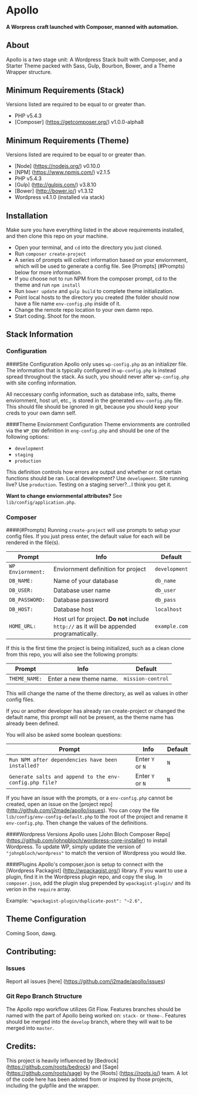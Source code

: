 # Apollo

#### A Worpress craft launched with Composer, manned with automation.

## About

Apollo is a two stage unit: A Wordpress Stack built with Composer, and a Starter Theme packed with Sass, Gulp, Bourbon, Bower, and a Theme Wrapper structure.


## Minimum Requirements (Stack)
Versions listed are required to be equal to or greater than.

- PHP v5.4.3
- [Composer] (https://getcomposer.org/) v1.0.0-alpha8

## Minimum Requirements (Theme)
Versions listed are required to be equal to or greater than.

- [Node] (https://nodejs.org/) v0.10.0
- [NPM] (https://www.npmjs.com/) v2.1.5
- PHP v5.4.3
- [Gulp] (http://gulpjs.com/) v3.8.10
- [Bower] (http://bower.io/) v1.3.12
- Wordpress v4.1.0 (installed via stack)

## Installation

Make sure you have everything listed in the above requirements installed, and then clone this repo on your machine. 

- Open your terminal, and `cd` into the directory you just cloned.
- Run `composer create-project`
- A series of prompts will collect information based on your enviornment, which will be used to generate a config file. See [Prompts] (#Prompts) below for more information.
- If you choose not to run NPM from the composer prompt, cd to the theme and run `npm install`
- Run `bower update` and `gulp build` to complete theme initialization.
- Point local hosts to the directory you created (the folder should now have a file name `env-config.php` inside of it.
- Change the remote repo location to your own damn repo.
- Start coding. Shoot for the moon.

## Stack Information
### Configuration

####Site Configuration
Apollo only uses `wp-config.php` as an initializer file. The information that is typically configured in `wp-config.php` is instead spread throughout the stack. As such, you should never alter `wp-config.php` with site confing information.

All neccessary config information, such as database info, salts, theme enviornment, host url, etc., is stored in the generated `env-config.php` file. This should file should be ignored in git, because you should keep your creds to your own damn self.

####Theme Enviornment Configuration
Theme enviornments are controlled via the `WP_ENV` definition in `eng-config.php` and should be one of the following options:

- `development`
- `staging`
- `production`

This definition controls how errors are output and whether or not certain functions should be ran. Local development? Use `development`. Site running live? Use `production`. Testing on a staging server?...I think you get it.

**Want to change enviornmental attributes?**
See `lib/config/application.php`.

### Composer

####(#Prompts)
Running `create-project` will use prompts to setup your config files. If you just press enter, the default value for each will be rendered in the file(s).

| Prompt | Info | Default |
| ------ | ---- | ------- |
| `WP Enviornment:` | Enviornment definition for project | `development` |
| `DB_NAME:` | Name of your database | `db_name` |
| `DB_USER:` | Database user name | `db_user` |
| `DB_PASSWORD:` | Database password | `db_pass` |
| `DB_HOST:` | Database host | `localhost` |
| `HOME_URL:` | Host url for project. **Do not** include `http://` as it will be appended programatically. | `example.com` |

If this is the first time the project is being initialized, such as a clean clone from this repo, you will also see the following prompts:

| Prompt | Info | Default |
| ------ | ---- | ------- |
| `THEME_NAME:` | Enter a new theme name. | `mission-control` |

This will change the name of the theme directory, as well as values in other config files.

If you or another developer has already ran create-project or changed the default name, this prompt will not be present, as the theme name has already been defined.

You will also be asked some boolean questions:

| Prompt | Info | Default |
| ------ | ---- | ------- |
| `Run NPM after dependencies have been installed?` | Enter `Y` or `N` | `N` |
| `Generate salts and append to the env-config.php file?` | Enter `Y` or `N` | `N` |

If you have an issue with the prompts, or a `env-config.php` cannot be created, open an issue on the [project repo] (http://github.com/j2made/apollo/issues). You can copy the file `lib/config/env-config-default.php` to the root of the project and rename it `env-config.php`. Then change the values of the definitions.

####Wordpress Versions
Apollo uses [John Bloch Composer Repo] (https://github.com/johnpbloch/wordpress-core-installer) to install Wordpress. To update WP, simply update the version of `"johnpbloch/wordpress"` to match the version of Wordpress you would like.

####Plugins
Apollo's composer.json is setup to connect with the [Wordpress Packagist] (http://wpackagist.org/) library. If you want to use a plugin, find it in the Wordpress plugin repo, and copy the slug. In `composer.json`, add the plugin slug prepended by `wpackagist-plugin/` and its verion in the `require` array. 

Example:
    `"wpackagist-plugin/duplicate-post": "~2.6",`

## Theme Configuration

Coming Soon, dawg.


## Contributing:
### Issues

Report all issues [here] (https://github.com/j2made/apollo/issues)

### Git Repo Branch Structure

The Apollo repo workflow utilizes Git Flow. Features branches should be named with the part of Apollo being worked on: `stack-` or `theme-`. Features should be merged into the `develop` branch, where they will wait to be merged into 
`master`.

## Credits:
This project is heavily influenced by [Bedrock] (https://github.com/roots/bedrock) and [Sage] (https://github.com/roots/sage) by the [Roots] (https://roots.io/) team. A lot of the code here has been adoted from or inspired by those projects, including the gulpfile and the wrapper.